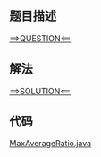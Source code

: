 ## 题目描述

[==>QUESTION<==](https://leetcode.cn/problems/maximum-average-pass-ratio/description/)

## 解法

[==>SOLUTION<==](https://leetcode.cn/problems/maximum-average-pass-ratio/solutions/2118606/zui-da-ping-jun-tong-guo-lu-by-leetcode-dm7y3/)

## 代码

[MaxAverageRatio.java](https://github.com/Marshal7cc/leetcode-java/blob/master/src/queue/MaxAverageRatio.java)

